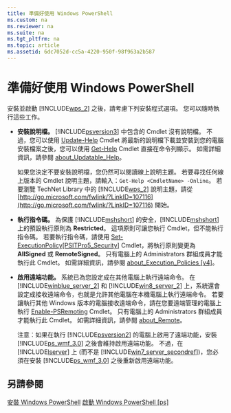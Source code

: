 ```yaml
---
title: 準備好使用 Windows PowerShell
ms.custom: na
ms.reviewer: na
ms.suite: na
ms.tgt_pltfrm: na
ms.topic: article
ms.assetid: 6dc7052d-cc5a-4220-950f-98f963a2b587
---
```

# 準備好使用 Windows PowerShell
安裝並啟動 [!INCLUDE[wps_2](../Token/wps_2_md.md)] 之後，請考慮下列安裝程式選項。 您可以隨時執行這些工作。

-   **安裝說明檔。** [!INCLUDE[psversion3](../Token/psversion3_md.md)] 中包含的 Cmdlet 沒有說明檔。 不過，您可以使用 [Update-Help](assetId:///93e1d870-ace6-432b-8778-8920291d7545) Cmdlet 將最新的說明檔下載並安裝到您的電腦 安裝檔案之後，您可以使用 [Get-Help](assetId:///1f46eeb4-49d7-4bec-bb29-395d9b42f54a) Cmdlet 直接在命令列顯示。 如需詳細資訊，請參閱 [about_Updatable_Help](assetId:///10bba75c-f4ac-4ca1-bbf3-8f34dd521ffe)。

    如果您決定不要安裝說明檔，您仍然可以閱讀線上說明主題。 若要尋找任何線上版本的 Cmdlet 說明主題，請輸入：`Get-Help <CmdletName> -Online`。 若要瀏覽 TechNet Library 中的 [!INCLUDE[wps_2](../Token/wps_2_md.md)] 說明主題，請從 [http://go.microsoft.com/fwlink/?LinkID=107116](http://go.microsoft.com/fwlink/?LinkID=107116) 開始。

-   **執行指令碼。** 為保護 [!INCLUDE[mshshort](../Token/mshshort_md.md)] 的安全，[!INCLUDE[mshshort](../Token/mshshort_md.md)] 上的預設執行原則為 **Restricted**。 這項原則可讓您執行 Cmdlet，但不能執行指令碼。 若要執行指令碼，請使用 [Set-ExecutionPolicy[PSITPro5_Security]](assetId:///5690a0e1-495b-4e63-8280-65ead7bf01ab) Cmdlet，將執行原則變更為 **AllSigned** 或 **RemoteSigned**。 只有電腦上的 Administrators 群組成員才能執行此 Cmdlet。 如需詳細資訊，請參閱 [about_Execution_Policies [v4]](assetId:///347708dc-1515-4d74-978b-8334603472e6)。

-   **啟用遠端功能。** 系統已為您設定成在其他電腦上執行遠端命令。 在 [!INCLUDE[winblue_server_2](../Token/winblue_server_2_md.md)] 和 [!INCLUDE[win8_server_2](../Token/win8_server_2_md.md)] 上，系統還會設定成接收遠端命令，也就是允許其他電腦在本機電腦上執行遠端命令。 若要讓執行其他 Windows 版本的電腦接收遠端命令，請在您要遠端管理的電腦上執行 [Enable-PSRemoting](assetId:///19437c28-33b8-4ac1-9113-8439cc8beffb) Cmdlet。 只有電腦上的 Administrators 群組成員才能執行此 Cmdlet。 如需詳細資訊，請參閱 [about_Remote](assetId:///9b4a5c87-9162-4adf-bdfe-fbc80b9b8970)。

    注意︰如果在執行 [!INCLUDE[psversion2](../Token/psversion2_md.md)] 的電腦上啟用了遠端功能，安裝 [!INCLUDE[ps_wmf_3.0](../Token/ps_wmf_3.0_md.md)] 之後會維持啟用遠端功能。 不過，在 [!INCLUDE[lserver](../Token/lserver_md.md)] 上 (而不是 [!INCLUDE[win7_server_secondref](../Token/win7_server_secondref_md.md)])，您必須在安裝 [!INCLUDE[ps_wmf_3.0](../Token/ps_wmf_3.0_md.md)] 之後重新啟用遠端功能。

## 另請參閱
[安裝 Windows PowerShell](../Topic/Installing-Windows-PowerShell.md)
[啟動 Windows PowerShell [ps]](assetId:///8ec8c2d7-8e7c-4722-a3d2-498fe5739a8e)



<!--HONumber=Apr16_HO1-->


